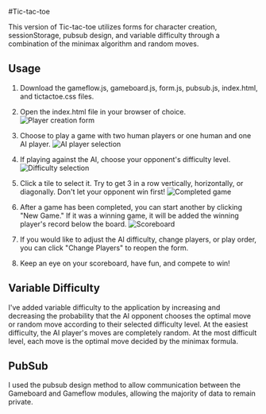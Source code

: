 #Tic-tac-toe

This version of Tic-tac-toe utilizes forms for character creation, sessionStorage, pubsub design, and variable difficulty through a combination of the minimax algorithm and random moves.

## Usage

1. Download the gameflow.js, gameboard.js, form.js, pubsub.js, index.html, and tictactoe.css files.

2. Open the index.html file in your browser of choice.
![Player creation form](https://github.com/jonslui/tictactoe.js/blob/master/README_images/Player_creation_form.png)

3. Choose to play a game with two human players or one human and one AI player.
![AI player selection](https://github.com/jonslui/tictactoe.js/blob/master/README_images/AI_player_selection.png)

4. If playing against the AI, choose your opponent's difficulty level.
![Difficulty selection](https://github.com/jonslui/tictactoe.js/blob/master/README_images/Difficulty_selection.png)

5. Click a tile to select it. Try to get 3 in a row vertically, horizontally, or diagonally. Don't let your opponent win first!
![Completed game](https://github.com/jonslui/tictactoe.js/blob/master/README_images/Completed_game.png)

6. After a game has been completed, you can start another by clicking "New Game." If it was a winning game, it will be added the winning player's record below the board.
![Scoreboard](https://github.com/jonslui/tictactoe.js/blob/master/README_images/Scoreboard.png)

7. If you would like to adjust the AI difficulty, change players, or play order, you can click "Change Players" to reopen the form.

8. Keep an eye on your scoreboard, have fun, and compete to win!

## Variable Difficulty

I've added variable difficulty to the application by increasing and decreasing the probability that the AI opponent chooses the optimal move or random move according to their selected difficulty level. At the easiest difficulty, the AI player's moves are completely random. At the most difficult level, each move is the optimal move decided by the minimax formula.

## PubSub

I used the pubsub design method to allow communication between the Gameboard and Gameflow modules, allowing the majority of data to remain private.